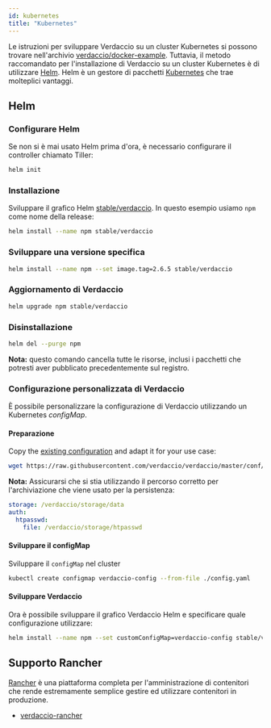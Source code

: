 ```yaml
---
id: kubernetes
title: "Kubernetes"
---
```


 Le istruzioni per sviluppare Verdaccio su un cluster Kubernetes si possono trovare nell'archivio [verdaccio/docker-example](https://github.com/verdaccio/docker-examples/tree/master/kubernetes-example). Tuttavia, il metodo raccomandato per l'installazione di Verdaccio su un cluster Kubernetes è di utilizzare [Helm](https://helm.sh). Helm è un gestore di pacchetti [Kubernetes](https://kubernetes.io) che trae molteplici vantaggi.

## Helm

### Configurare Helm

Se non si è mai usato Helm prima d'ora, è necessario configurare il controller chiamato Tiller:

```bash
helm init
```

### Installazione

Sviluppare il grafico Helm [stable/verdaccio](https://github.com/kubernetes/charts/tree/master/stable/verdaccio). In questo esempio usiamo `npm` come nome della release:

```bash
helm install --name npm stable/verdaccio
```

### Sviluppare una versione specifica

```bash
helm install --name npm --set image.tag=2.6.5 stable/verdaccio
```

### Aggiornamento di Verdaccio

```bash
helm upgrade npm stable/verdaccio
```

### Disinstallazione

```bash
helm del --purge npm
```

**Nota:** questo comando cancella tutte le risorse, inclusi i pacchetti che potresti aver pubblicato precedentemente sul registro.

### Configurazione personalizzata di Verdaccio

È possibile personalizzare la configurazione di Verdaccio utilizzando un Kubernetes *configMap*.

#### Preparazione

Copy the [existing configuration](https://github.com/verdaccio/verdaccio/blob/master/conf/docker.yaml) and adapt it for your use case:

```bash
wget https://raw.githubusercontent.com/verdaccio/verdaccio/master/conf/docker.yaml -O config.yaml
```

**Nota:** Assicurarsi che si stia utilizzando il percorso corretto per l'archiviazione che viene usato per la persistenza:

```yaml
storage: /verdaccio/storage/data
auth:
  htpasswd:
    file: /verdaccio/storage/htpasswd
```

#### Sviluppare il configMap

Sviluppare il `configMap` nel cluster

```bash
kubectl create configmap verdaccio-config --from-file ./config.yaml
```

#### Sviluppare Verdaccio

Ora è possibile sviluppare il grafico Verdaccio Helm e specificare quale configurazione utilizzare:

```bash
helm install --name npm --set customConfigMap=verdaccio-config stable/verdaccio
```

## Supporto Rancher

[Rancher](http://rancher.com/) è una piattaforma completa per l'amministrazione di contenitori che rende estremamente semplice gestire ed utilizzare contenitori in produzione.

* [verdaccio-rancher](https://github.com/lgaticaq/verdaccio-rancher)